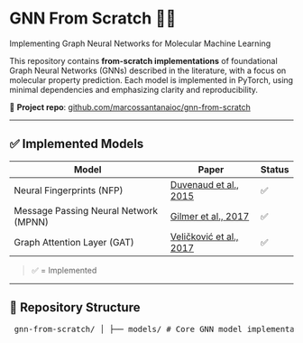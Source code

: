 # GNN From Scratch 🧠🧪  
Implementing Graph Neural Networks for Molecular Machine Learning

This repository contains **from-scratch implementations** of foundational Graph Neural Networks (GNNs) described in the literature, with a focus on molecular property prediction. Each model is implemented in PyTorch, using minimal dependencies and emphasizing clarity and reproducibility.

📍 **Project repo**: [github.com/marcossantanaioc/gnn-from-scratch](https://github.com/marcossantanaioc/gnn-from-scratch)

---

## ✅ Implemented Models

| Model | Paper | Status |
|-------|-------|--------|
| Neural Fingerprints (NFP) | [Duvenaud et al., 2015](https://arxiv.org/abs/1509.09292) | ✅ |
| Message Passing Neural Network (MPNN) | [Gilmer et al., 2017](https://arxiv.org/abs/1704.01212) | ✅ |
| Graph Attention Layer (GAT) | [Veličković et al., 2017](https://arxiv.org/abs/1710.10903) | ✅ |

> ✅ = Implemented

---

## 📁 Repository Structure
<pre> gnn-from-scratch/ │ ├── models/ # Core GNN model implementations │ ├── ngf_model.py # Neural Fingerprints (NFP) │ ├── mpnn.py # Message Passing Neural Network (MPNN) │ ├── layers/ # GNN building blocks │ ├── graph_attention_layers.py │ ├── mpnn_layers.py │ ├── datasets/ # Dataset loaders and utilities │ ├── mpnn_dataset.py │ ├── ngf_dataset.py │ ├── experiments/ # Training scripts │ ├── train_nfp.py │ ├── train_mpnn.py │ ├── train_gat.py │ ├── tests/ # Unit tests │ ├── test_models.py │ ├── test_featurizer.py │ ├── test_graph_attention_layers.py │ ├── pyproject.toml # Project metadata and dependencies ├── README.md # Project overview </pre>